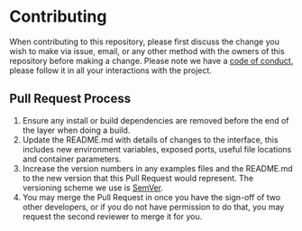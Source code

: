 # Contributing

When contributing to this repository, please first discuss the change you wish to make via issue,
email, or any other method with the owners of this repository before making a change.
Please note we have a [code of conduct](https://github.com/Source-Pocket/source-pocket/blob/main/CODE_OF_CONDUCT.md), please follow it in all your interactions with the project.

## Pull Request Process

1. Ensure any install or build dependencies are removed before the end of the layer when doing a
   build.
2. Update the README.md with details of changes to the interface, this includes new environment
   variables, exposed ports, useful file locations and container parameters.
3. Increase the version numbers in any examples files and the README.md to the new version that this
   Pull Request would represent. The versioning scheme we use is [SemVer](https://semver.org/).
4. You may merge the Pull Request in once you have the sign-off of two other developers, or if you
   do not have permission to do that, you may request the second reviewer to merge it for you.
